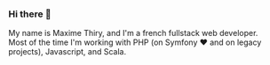 ### Hi there 👋
My name is Maxime Thiry, and I'm a french fullstack web developer.\
Most of the time I'm working with PHP (on Symfony ❤️ and on legacy projects), Javascript, and Scala.
